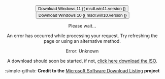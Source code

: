 <!--
    The ISO downloader JavaScript is rewritten from the MSDL website by Gravesoft on GitHub.
    Major credit to them and MSDL's various contributors! :)

    GNU Affero General Public License v3.0 is the license for the MSDL JavaScript included here on the
    3R4 docs, as per the original project: https://github.com/gravesoft/msdl/blob/main/LICENSE
-->

<script>
    var styleSheet = document.createElement("style")
    styleSheet.innerText = '.noJs { display: revert !important }'
    document.head.appendChild(styleSheet)
</script>

<center class="noJs centerMsdl">
<div class="msdl-button-container">
    <button markdown class="msdl-button" style="margin-right: 2px" onclick="getWindows({{ msdl.win11.pid }});">Download Windows 11 {{ msdl.win11.version }}</button>
    <button markdown class="msdl-button" style="margin-left: 2px" onclick="getWindows({{ msdl.win10.pid }});">Download Windows 10 {{ msdl.win10.version }}</button>
</div>

<div id="msdl-ms-content"></div>

<div id="msdl-please-wait">
    <p>Please wait...</p>
</div>

<div id="msdl-processing-error">
    <p>An error has occurred while processing your request. Try refreshing the page or using an alternative method.</p>
    <p id="msdl-error-code">Error: Unknown</p>
</div>

<div id="msdl-download">
    <p>A download should soon be started, if not, <a id="msdl-download-link" href="about:blank">click here download the ISO</a>.</p>
</div>

<input id="msdl-session-id" type="hidden">

:simple-github: **Credit to the** [Microsoft Software Download Listing](https://github.com/gravesoft/msdl) **project**
</center>

